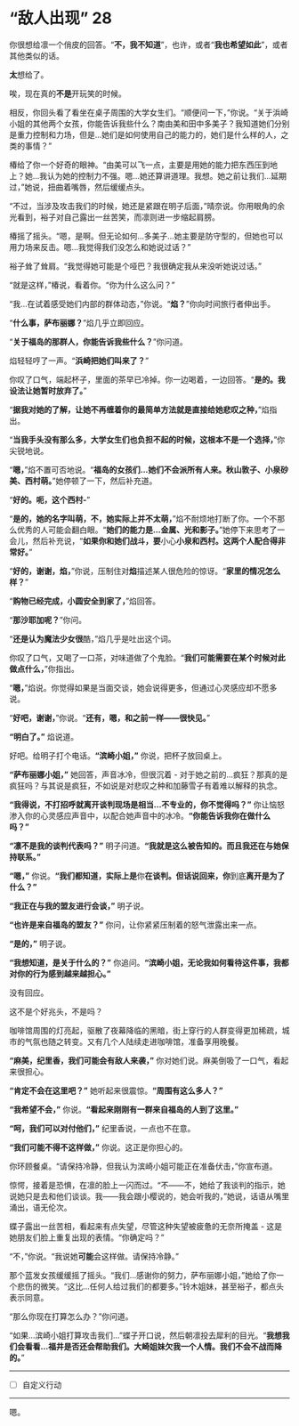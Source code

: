 # “敌人出现” 28

你很想给凛一个俏皮的回答。“**不，我不知道**”，也许，或者“**我也希望如此**”，或者其他类似的话。

**太**想给了。

唉，现在真的**不是**开玩笑的时候。

相反，你回头看了看坐在桌子周围的大学女生们。“顺便问一下，”你说。“关于浜崎小姐的其他两个女孩，你能告诉我些什么？南由美和田中多美子？我知道她们分别是重力控制和力场，但是...她们是如何使用自己的能力的，她们是什么样的人，之类的事情？”

椿给了你一个好奇的眼神。“由美可以飞一点，主要是用她的能力把东西压到地上？她...我认为她的控制力不强。嗯...她还算讲道理。我想。她之前让我们...延期过，”她说，扭曲着嘴唇，然后缓缓点头。

“不过，当涉及攻击我们的时候，她还是紧跟在明子后面，”晴奈说。你用眼角的余光看到，裕子对自己露出一丝苦笑，而凛则进一步缩起肩膀。

椿摇了摇头。“嗯，是啊。但无论如何...多美子...她主要是防守型的，但她也可以用力场来反击。嗯...我觉得我们没怎么和她说过话？”

裕子耸了耸肩。“我觉得她可能是个哑巴？我很确定我从来没听她说过话。”

“就是这样，”椿说，看着你。“你为什么这么问？”

“我...在试着感受她们内部的群体动态，”你说。“**焰？**”你向时间旅行者伸出手。

“**什么事，萨布丽娜？**”焰几乎立即回应。

“**关于福岛的那群人，你能告诉我些什么？**”你问道。

焰轻轻哼了一声。“**浜崎把她们叫来了？**”

你叹了口气，端起杯子，里面的茶早已冷掉。你一边喝着，一边回答。“**是的。我设法让她暂时放弃了。**”

“**据我对她的了解，让她不再缠着你的最简单方法就是直接给她悲叹之种，**”焰指出。

“**当我手头没有那么多，大学女生们也负担不起的时候，这根本不是一个选择，**”你尖锐地说。

“**嗯，**”焰不置可否地说。“**福岛的女孩们...她们不会派所有人来。秋山敦子、小泉砂美、西村萌。**”她停顿了一下，然后补充道。

“**好的。呃，这个西村-**”

“**是的，她的名字叫萌，不，她实际上并不太萌，**”焰不耐烦地打断了你。一个不那么优秀的人可能会翻白眼。“**她们的能力是...金属、光和影子。**”她停下来思考了一会儿，然后补充说，“**如果你和她们战斗，要**小心**小泉和西村。这两个人配合得非常好。**”

“**好的，谢谢，焰，**”你说，压制住对**焰**描述某人很危险的惊讶。“**家里的情况怎么样？**”

“**购物已经完成，小圆安全到家了，**”焰回答。

“**那沙耶加呢？**”你问。

“**还是认为魔法少女很**酷，”焰几乎是吐出这个词。

你叹了口气，又喝了一口茶，对味道做了个鬼脸。“**我们可能需要在某个时候对此做点什么，**”你指出。

“**嗯，**”焰说。你觉得如果是当面交谈，她会说得更多，但通过心灵感应却不愿多说。

“**好吧，谢谢，**”你说。“**还有，嗯，和之前一样——很快见。**”

**“明白了。”** 焰说道。

好吧。给明子打个电话。**“滨崎小姐，”** 你说，把杯子放回桌上。

**“萨布丽娜小姐，”** 她回答，声音冰冷，但很沉着 - 对于她之前的...疯狂？那真的是疯狂吗？与其说是疯狂，不如说是对悲叹之种和加藤雪子有着难以解释的执念。

**“我得说，不打招呼就离开谈判现场是相当...不专业的，你不觉得吗？”** 你让恼怒渗入你的心灵感应声音中，以配合她声音中的冰冷。**“你能告诉我你在做什么吗？”**

**“凛不是我的谈判代表吗？”** 明子问道。**“我就是这么被告知的。而且我还在与她保持联系。”**

**“嗯，”** 你说。**“我们都知道，实际上是**你**在谈判。但话说回来，你**到底**离开是为了什么？”**

**“我正在与我的盟友进行会谈，”** 明子说。

**“也许是来自福岛的盟友？”** 你问，让你紧紧压制着的怒气泄露出来一点。

**“是的，”** 明子说。

**“我想知道，是关于什么的？”** 你追问。**“滨崎小姐，无论我如何看待这件事，我都对你的行为感到越来越担心。”**

没有回应。

这不是个好兆头，不是吗？

咖啡馆周围的灯亮起，驱散了夜幕降临的黑暗，街上穿行的人群变得更加稀疏，城市的气氛也随之转变。又有几个人陆续走进咖啡馆，准备享用晚餐。

**“麻美，纪里香，我们可能会有敌人来袭，”** 你对她们说。麻美倒吸了一口气，看起来很担心。

**“肯定不会在这里吧？”** 她听起来很震惊。**“周围有这么多人？”**

**“我希望不会，”** 你说。**“看起来刚刚有一群来自福岛的人到了这里。”**

**“呵，我们可以对付他们，”** 纪里香说，一点也不在意。

**“我们可能不得不这样做，”** 你说。这正是你担心的。

你环顾餐桌。“请保持冷静，但我认为滨崎小姐可能正在准备伏击，”你宣布道。

惊愕，接着是恐惧，在凛的脸上一闪而过。“不——不，她给了我谈判的指示，她说她只是去和他们谈谈。我——我会跟小樱说的，她会听我的，”她说，话语从嘴里涌出，语无伦次。

蝶子露出一丝苦相，看起来有点失望，尽管这种失望被疲惫的无奈所掩盖 - 这是她朋友们脸上重复出现的表情。“你确定吗？”

“不，”你说。“我说她**可能**会这样做。请保持冷静。”

那个蓝发女孩缓缓摇了摇头。“我们...感谢你的努力，萨布丽娜小姐，”她给了你一个悲伤的微笑。“这比...任何人给过我们的都要多。”铃木姐妹，甚至裕子，都点头表示同意。

“那么你现在打算怎么办？”你问道。

“如果...滨崎小姐打算攻击我们...”蝶子开口说，然后朝凛投去犀利的目光。“**我想我们会看看...福井是否还会帮助我们。大崎姐妹欠我一个人情。我们不会不战而降的。**”

---

- [ ] 自定义行动

---

嗯。
